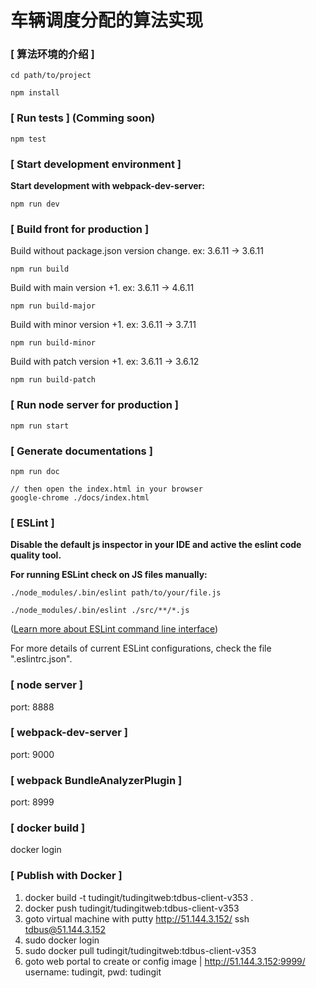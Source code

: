 
车辆调度分配的算法实现
=============================

### [ 算法环境的介绍 ]

```
cd path/to/project

npm install
```

### [ Run tests ] (Comming soon)

```
npm test
```

### [ Start development environment ]

**Start development with webpack-dev-server:**
```
npm run dev
```

### [ Build front for production ]
Build without package.json version change. ex: 3.6.11 -> 3.6.11
```
npm run build
```
Build with main version +1. ex: 3.6.11 -> 4.6.11
```
npm run build-major
```
Build with minor version +1. ex: 3.6.11 -> 3.7.11
```
npm run build-minor
```
Build with patch version +1. ex: 3.6.11 -> 3.6.12
```
npm run build-patch
```

### [ Run node server for production ]

```
npm run start
```

### [ Generate documentations ]

```
npm run doc

// then open the index.html in your browser
google-chrome ./docs/index.html
```

### [ ESLint ]

**Disable the default js inspector in your IDE and active the eslint code quality tool.**

**For running ESLint check on JS files manually:**

```
./node_modules/.bin/eslint path/to/your/file.js

./node_modules/.bin/eslint ./src/**/*.js
```
([Learn more about ESLint command line interface](https://eslint.org/docs/user-guide/command-line-interface))

For more details of current ESLint configurations, check the file ".eslintrc.json".

### [ node server ]
port: 8888
### [ webpack-dev-server ]
port: 9000
### [ webpack BundleAnalyzerPlugin ]
port: 8999




### [ docker build ]
docker login

### [ Publish with Docker ]
1. docker build -t tudingit/tudingitweb:tdbus-client-v353 .
2. docker push tudingit/tudingitweb:tdbus-client-v353
3. goto virtual machine with putty http://51.144.3.152/  ssh tdbus@51.144.3.152
4. sudo docker login
5. sudo docker pull tudingit/tudingitweb:tdbus-client-v353
6. goto web portal to create or config image | http://51.144.3.152:9999/  username: tudingit, pwd: tudingit
